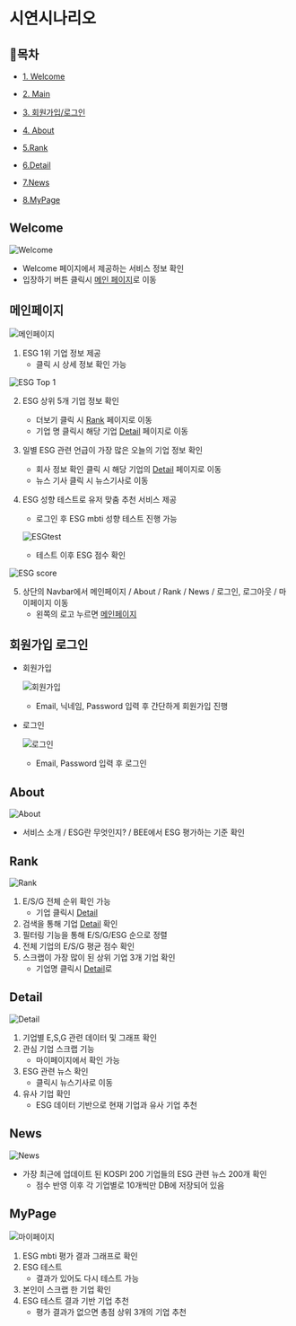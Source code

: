 # 시연시나리오

## 📒목차

- [1. Welcome](#welcome)
- [2. Main](#메인페이지)
- [3. 회원가입/로그인](#회원가입-로그인)
- [4. About](#about)
- [5.Rank](#rank)
- [6.Detail](#detail)
- [7.News](#news)

- [8.MyPage](#mypage)





## Welcome

![Welcome](./시연시나리오.assets/1.Welcome.png)

- Welcome 페이지에서 제공하는 서비스 정보 확인
- 입장하기 버튼 클릭시 [메인 페이지](#메인페이지)로 이동





## 메인페이지

![메인페이지](./시연시나리오.assets/2.Main.png)

1. ESG 1위 기업 정보 제공
   - 클릭 시 상세 정보 확인 가능

![ESG Top 1](./시연시나리오.assets/2-1.ESG1.png)

2. ESG 상위 5개 기업 정보 확인

   - 더보기 클릭 시 [Rank](#rank) 페이지로 이동
   - 기업 명 클릭시 해당 기업 [Detail](#detail) 페이지로 이동

3. 일별 ESG 관련 언급이 가장 많은 오늘의 기업 정보 확인

   - 회사 정보 확인 클릭 시 해당 기업의 [Detail](#detail) 페이지로 이동
   - 뉴스 기사 클릭 시 뉴스기사로 이동

4. ESG 성향 테스트로 유저 맞춤 추천 서비스 제공

   - 로그인 후 ESG mbti 성향 테스트 진행 가능

   ![ESGtest](./시연시나리오.assets/ESG-test.png)

   - 테스트 이후 ESG 점수 확인

![ESG score](./시연시나리오.assets/ESGscore.png)

5. 상단의 Navbar에서 메인페이지 / About / Rank / News / 로그인, 로그아웃 / 마이페이지 이동
   - 왼쪽의 로고 누르면 [메인페이지](#메인페이지)





## 회원가입 로그인

- 회원가입

  ![회원가입](./시연시나리오.assets/3.Signup.png)

  - Email, 닉네임, Password 입력 후 간단하게 회원가입 진행



- 로그인

  ![로그인](./시연시나리오.assets/3.Login.png)

  - Email, Password 입력 후 로그인





## About

![About](./시연시나리오.assets/About.png)

- 서비스 소개 / ESG란 무엇인지? / BEE에서 ESG 평가하는 기준 확인





## Rank

![Rank](./시연시나리오.assets/Rank.png)

1. E/S/G 전체 순위 확인 가능
   - 기업 클릭시 [Detail](#detail)
2. 검색을 통해 기업 [Detail](#detail) 확인
3. 필터링 기능을 통해 E/S/G/ESG 순으로 정렬
4. 전체 기업의 E/S/G 평균 점수 확인
5. 스크랩이 가장 많이 된 상위 기업 3개 기업 확인
   - 기업명 클릭시 [Detail](#detail)로





## Detail

![Detail](./시연시나리오.assets/Detail.png)

1. 기업별 E,S,G 관련 데이터 및 그래프 확인
2. 관심 기업 스크랩 기능
   - 마이페이지에서 확인 가능
3. ESG 관련 뉴스 확인
   - 클릭시 뉴스기사로 이동
4. 유사 기업 확인
   - ESG 데이터 기반으로 현재 기업과 유사 기업 추천





## News

![News](./시연시나리오.assets/News.png)

- 가장 최근에 업데이트 된 KOSPI 200 기업들의 ESG 관련 뉴스 200개 확인
  - 점수 반영 이후 각 기업별로 10개씩만 DB에 저장되어 있음





## MyPage

![마이페이지](./시연시나리오.assets/마이페이지.png)

1. ESG mbti 평가 결과 그래프로 확인
2. ESG 테스트
   - 결과가 있어도 다시 테스트 가능
3. 본인이 스크랩 한 기업 확인
4. ESG 테스트 결과 기반 기업 추천
   - 평가 결과가 없으면 총점 상위 3개의 기업 추천